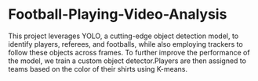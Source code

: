# Football-Playing-Video-Analysis
This project leverages YOLO, a cutting-edge object detection model, to identify players, referees, and footballs, while also employing trackers to follow these objects across frames. To further improve the performance of the model, we train a custom object detector.Players are then assigned to teams based on the color of their shirts using K-means.
